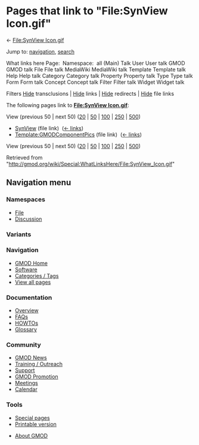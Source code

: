 <div id="mw-page-base" class="noprint">

</div>

<div id="mw-head-base" class="noprint">

</div>

<div id="content" class="mw-body" role="main">

<span id="top"></span>

<div id="mw-js-message" style="display:none;">

</div>



# <span dir="auto">Pages that link to "File:SynView Icon.gif"</span>

<div id="bodyContent">

<div id="contentSub">

← [File:SynView
Icon.gif](/wiki/File:SynView_Icon.gif "File:SynView Icon.gif")

</div>

<div id="jump-to-nav" class="mw-jump">

Jump to: [navigation](#mw-navigation), [search](#p-search)

</div>

<div id="mw-content-text">

What links here Page:  Namespace:  all (Main) Talk User User talk GMOD
GMOD talk File File talk MediaWiki MediaWiki talk Template Template talk
Help Help talk Category Category talk Property Property talk Type Type
talk Form Form talk Concept Concept talk Filter Filter talk Widget
Widget talk

Filters
[Hide](/mediawiki/index.php?title=Special:WhatLinksHere/File:SynView_Icon.gif&hidetrans=1 "Special:WhatLinksHere/File:SynView Icon.gif")
transclusions \|
[Hide](/mediawiki/index.php?title=Special:WhatLinksHere/File:SynView_Icon.gif&hidelinks=1 "Special:WhatLinksHere/File:SynView Icon.gif")
links \|
[Hide](/mediawiki/index.php?title=Special:WhatLinksHere/File:SynView_Icon.gif&hideredirs=1 "Special:WhatLinksHere/File:SynView Icon.gif")
redirects \|
[Hide](/mediawiki/index.php?title=Special:WhatLinksHere/File:SynView_Icon.gif&hideimages=1 "Special:WhatLinksHere/File:SynView Icon.gif")
file links

The following pages link to **[File:SynView
Icon.gif](/wiki/File:SynView_Icon.gif "File:SynView Icon.gif")**:

View (previous 50 \| next 50)
([20](/mediawiki/index.php?title=Special:WhatLinksHere/File:SynView_Icon.gif&limit=20 "Special:WhatLinksHere/File:SynView Icon.gif")
\|
[50](/mediawiki/index.php?title=Special:WhatLinksHere/File:SynView_Icon.gif&limit=50 "Special:WhatLinksHere/File:SynView Icon.gif")
\|
[100](/mediawiki/index.php?title=Special:WhatLinksHere/File:SynView_Icon.gif&limit=100 "Special:WhatLinksHere/File:SynView Icon.gif")
\|
[250](/mediawiki/index.php?title=Special:WhatLinksHere/File:SynView_Icon.gif&limit=250 "Special:WhatLinksHere/File:SynView Icon.gif")
\|
[500](/mediawiki/index.php?title=Special:WhatLinksHere/File:SynView_Icon.gif&limit=500 "Special:WhatLinksHere/File:SynView Icon.gif"))

- [SynView](/wiki/SynView "SynView") (file link) ‎
  <span class="mw-whatlinkshere-tools">([←
  links](/mediawiki/index.php?title=Special:WhatLinksHere&target=SynView "Special:WhatLinksHere"))</span>
- [Template:GMODComponentPics](/wiki/Template:GMODComponentPics "Template:GMODComponentPics")
  (file link) ‎ <span class="mw-whatlinkshere-tools">([←
  links](/mediawiki/index.php?title=Special:WhatLinksHere&target=Template%3AGMODComponentPics "Special:WhatLinksHere"))</span>

View (previous 50 \| next 50)
([20](/mediawiki/index.php?title=Special:WhatLinksHere/File:SynView_Icon.gif&limit=20 "Special:WhatLinksHere/File:SynView Icon.gif")
\|
[50](/mediawiki/index.php?title=Special:WhatLinksHere/File:SynView_Icon.gif&limit=50 "Special:WhatLinksHere/File:SynView Icon.gif")
\|
[100](/mediawiki/index.php?title=Special:WhatLinksHere/File:SynView_Icon.gif&limit=100 "Special:WhatLinksHere/File:SynView Icon.gif")
\|
[250](/mediawiki/index.php?title=Special:WhatLinksHere/File:SynView_Icon.gif&limit=250 "Special:WhatLinksHere/File:SynView Icon.gif")
\|
[500](/mediawiki/index.php?title=Special:WhatLinksHere/File:SynView_Icon.gif&limit=500 "Special:WhatLinksHere/File:SynView Icon.gif"))

</div>

<div class="printfooter">

Retrieved from
"<http://gmod.org/wiki/Special:WhatLinksHere/File:SynView_Icon.gif>"

</div>

<div id="catlinks" class="catlinks catlinks-allhidden">

</div>

<div class="visualClear">

</div>

</div>

</div>

<div id="mw-navigation">

## Navigation menu

<div id="mw-head">



<div id="left-navigation">

<div id="p-namespaces" class="vectorTabs" role="navigation"
aria-labelledby="p-namespaces-label">

### Namespaces

- <span id="ca-nstab-image"><a href="/wiki/File:SynView_Icon.gif" accesskey="c"
  title="View the file page [c]">File</a></span>
- <span id="ca-talk"><a
  href="/mediawiki/index.php?title=File_talk:SynView_Icon.gif&amp;action=edit&amp;redlink=1"
  accesskey="t"
  title="Discussion about the content page [t]">Discussion</a></span>

</div>

<div id="p-variants" class="vectorMenu emptyPortlet" role="navigation"
aria-labelledby="p-variants-label">

### 

### Variants[](#)

<div class="menu">

</div>

</div>

</div>





</div>

</div>

</div>

<div id="mw-panel">

<div id="p-logo" role="banner">

<a href="/wiki/Main_Page"
style="background-image: url(http://gmod.org/images/GMOD-cogs.png);"
title="Visit the main page"></a>

</div>

<div id="p-Navigation" class="portal" role="navigation"
aria-labelledby="p-Navigation-label">

### Navigation

<div class="body">

- <span id="n-GMOD-Home">[GMOD Home](/wiki/Main_Page)</span>
- <span id="n-Software">[Software](/wiki/GMOD_Components)</span>
- <span id="n-Categories-.2F-Tags">[Categories /
  Tags](/wiki/Categories)</span>
- <span id="n-View-all-pages">[View all
  pages](/wiki/Special:AllPages)</span>

</div>

</div>

<div id="p-Documentation" class="portal" role="navigation"
aria-labelledby="p-Documentation-label">

### Documentation

<div class="body">

- <span id="n-Overview">[Overview](/wiki/Overview)</span>
- <span id="n-FAQs">[FAQs](/wiki/Category:FAQ)</span>
- <span id="n-HOWTOs">[HOWTOs](/wiki/Category:HOWTO)</span>
- <span id="n-Glossary">[Glossary](/wiki/Glossary)</span>

</div>

</div>

<div id="p-Community" class="portal" role="navigation"
aria-labelledby="p-Community-label">

### Community

<div class="body">

- <span id="n-GMOD-News">[GMOD News](/wiki/GMOD_News)</span>
- <span id="n-Training-.2F-Outreach">[Training /
  Outreach](/wiki/Training_and_Outreach)</span>
- <span id="n-Support">[Support](/wiki/Support)</span>
- <span id="n-GMOD-Promotion">[GMOD
  Promotion](/wiki/GMOD_Promotion)</span>
- <span id="n-Meetings">[Meetings](/wiki/Meetings)</span>
- <span id="n-Calendar">[Calendar](/wiki/Calendar)</span>

</div>

</div>

<div id="p-tb" class="portal" role="navigation"
aria-labelledby="p-tb-label">

### Tools

<div class="body">

- <span id="t-specialpages"><a href="/wiki/Special:SpecialPages" accesskey="q"
  title="A list of all special pages [q]">Special pages</a></span>
- <span id="t-print"><a
  href="/mediawiki/index.php?title=Special:WhatLinksHere/File:SynView_Icon.gif&amp;printable=yes"
  rel="alternate" accesskey="p"
  title="Printable version of this page [p]">Printable version</a></span>

</div>

</div>

</div>

</div>

<div id="footer" role="contentinfo">

- <span id="footer-places-about">[About
  GMOD](/wiki/GMOD:About "GMOD:About")</span>

<!-- -->






</div>
